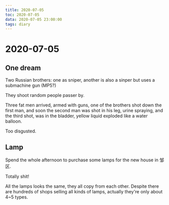 ```yaml
---
title: 2020-07-05
toc: 2020-07-05
data: 2020-07-05 23:00:00
tags: diary
---
```



# 2020-07-05

## One dream

Two Russian brothers: one as sniper, another is also a sinper but uses a submachine gun (MP5?)

They shoot random people passer by.

Three fat men arrived, armed with guns, one of the brothers shot down the first man, and soon the second man was shot in his leg, urine spraying, and the third shot, was in the bladder, yellow liquid exploded like a water balloon.

Too disgusted.

## Lamp

Spend the whole afternoon to purchase some lamps for the new house in 邹区.

Totally shit!

All the lamps looks the same, they all copy from each other. Despite there are hundreds of shops selling all kinds of lamps, actually they're only about 4~5 types.

